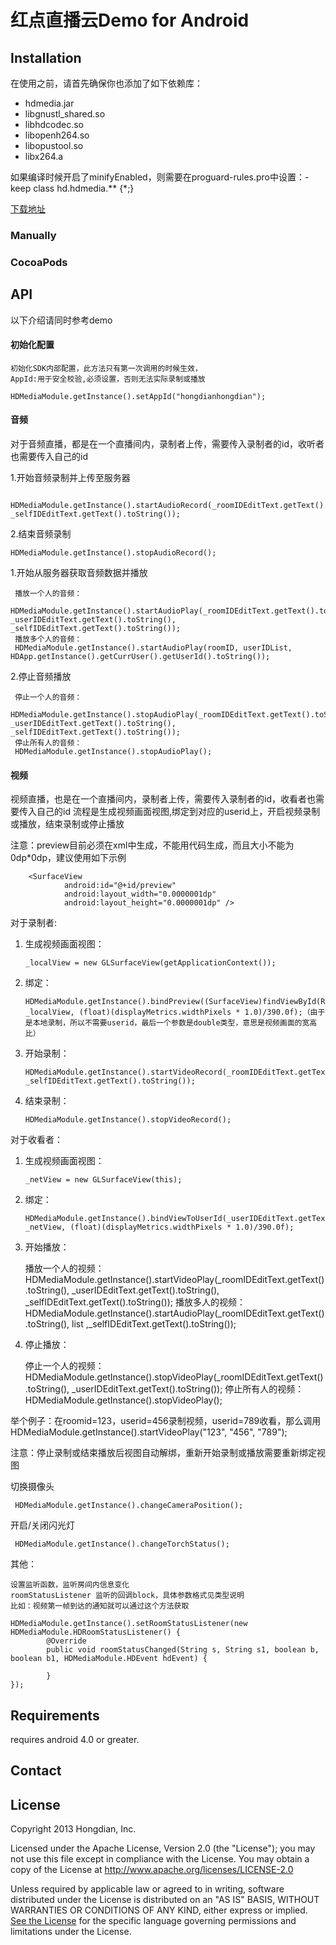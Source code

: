 
# 红点直播云Demo for Android #

## Installation  ##

 在使用之前，请首先确保你也添加了如下依赖库：
 
  * hdmedia.jar
  * libgnustl_shared.so
  * libhdcodec.so
  * libopenh264.so
  * libopustool.so
  * libx264.a

 如果编译时候开启了minifyEnabled，则需要在proguard-rules.pro中设置：-keep class hd.hdmedia.** {*;}

[下载地址](https://github.com/HongdianLab/android-live-sdk)

### Manually ####



### CocoaPods ###

## API ##
 以下介绍请同时参考demo

#### 初始化配置 ####

    初始化SDK内部配置，此方法只有第一次调用的时候生效，
    AppId:用于安全校验,必须设置，否则无法实际录制或播放

    HDMediaModule.getInstance().setAppId("hongdianhongdian");


#### 音频 ####
  对于音频直播，都是在一个直播间内，录制者上传，需要传入录制者的id，收听者也需要传入自己的id
  
  1.开始音频录制并上传至服务器
 
     HDMediaModule.getInstance().startAudioRecord(_roomIDEditText.getText().toString(), _selfIDEditText.getText().toString());
 
  2.结束音频录制
 
    HDMediaModule.getInstance().stopAudioRecord();
 
  1.开始从服务器获取音频数据并播放
 
     播放一个人的音频：
     HDMediaModule.getInstance().startAudioPlay(_roomIDEditText.getText().toString(), _userIDEditText.getText().toString(), _selfIDEditText.getText().toString());
     播放多个人的音频：
     HDMediaModule.getInstance().startAudioPlay(roomID, userIDList, HDApp.getInstance().getCurrUser().getUserId().toString());

 
   2.停止音频播放
 
     停止一个人的音频：
     HDMediaModule.getInstance().stopAudioPlay(_roomIDEditText.getText().toString(), _userIDEditText.getText().toString(), _selfIDEditText.getText().toString());
     停止所有人的音频：
     HDMediaModule.getInstance().stopAudioPlay();

#### 视频 ####

  视频直播，也是在一个直播间内，录制者上传，需要传入录制者的id，收看者也需要传入自己的id
  流程是生成视频画面视图,绑定到对应的userid上，开启视频录制或播放，结束录制或停止播放
  
  注意：preview目前必须在xml中生成，不能用代码生成，而且大小不能为0dp*0dp，建议使用如下示例
  
  		<SurfaceView
                android:id="@+id/preview"
                android:layout_width="0.0000001dp"
                android:layout_height="0.0000001dp" />

  对于录制者:
  
  1. 生成视频画面视图：
  
         _localView = new GLSurfaceView(getApplicationContext());
  
  2. 绑定：
  
         HDMediaModule.getInstance().bindPreview((SurfaceView)findViewById(R.id.preview), _localView, (float)(displayMetrics.widthPixels * 1.0)/390.0f);（由于是本地录制，所以不需要userid，最后一个参数是double类型，意思是视频画面的宽高比）
  
  3. 开始录制：
  
         HDMediaModule.getInstance().startVideoRecord(_roomIDEditText.getText().toString(), _selfIDEditText.getText().toString());
  
  4. 结束录制： 
  
         HDMediaModule.getInstance().stopVideoRecord();

  
对于收看者：
  
  1. 生成视频画面视图： 
  
         _netView = new GLSurfaceView(this);
  
  2. 绑定：
  
         HDMediaModule.getInstance().bindViewToUserId(_userIDEditText.getText().toString(), _netView, (float)(displayMetrics.widthPixels * 1.0)/390.0f);
  
  3. 开始播放：
  
        播放一个人的视频：
        HDMediaModule.getInstance().startVideoPlay(_roomIDEditText.getText().toString(), _userIDEditText.getText().toString(), _selfIDEditText.getText().toString());
        播放多人的视频：
        HDMediaModule.getInstance().startAudioPlay(_roomIDEditText.getText().toString(), list ,_selfIDEditText.getText().toString());

 
  4. 停止播放：
  
        停止一个人的视频：
        HDMediaModule.getInstance().stopVideoPlay(_roomIDEditText.getText().toString(), _userIDEditText.getText().toString());
        停止所有人的视频：
        HDMediaModule.getInstance().stopVideoPlay();
 
 
举个例子：在roomid=123，userid=456录制视频，userid=789收看，那么调用HDMediaModule.getInstance().startVideoPlay("123", "456", "789");

注意：停止录制或结束播放后视图自动解绑，重新开始录制或播放需要重新绑定视图
  
  切换摄像头
  
     HDMediaModule.getInstance().changeCameraPosition();
  
  开启/关闭闪光灯
  
     HDMediaModule.getInstance().changeTorchStatus(); 
     
 其他：
 
    
    
    设置监听函数，监听房间内信息变化
	roomStatusListener 监听的回调block，具体参数格式见类型说明
	比如：视频第一帧到达的通知就可以通过这个方法获取
	
	HDMediaModule.getInstance().setRoomStatusListener(new HDMediaModule.HDRoomStatusListener() {
            @Override
            public void roomStatusChanged(String s, String s1, boolean b, boolean b1, HDMediaModule.HDEvent hdEvent) {
                
            }
    });

## Requirements ##

 requires android 4.0 or greater.

## Contact ##


## License ##

Copyright 2013 Hongdian, Inc.

Licensed under the Apache License, Version 2.0 (the "License"); you may not use this file except in compliance with the License. You may obtain a copy of the License at http://www.apache.org/licenses/LICENSE-2.0

Unless required by applicable law or agreed to in writing, software distributed under the License is distributed on an "AS IS" BASIS, WITHOUT WARRANTIES OR CONDITIONS OF ANY KIND, either express or implied. [See the License](LICENSE.txt) for the specific language governing permissions and limitations under the License.
